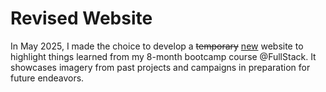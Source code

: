 # Revised Website

In May 2025, I made the choice to develop a <del>temporary</del> <ins>new</ins> website to highlight things learned from my 8-month bootcamp course @FullStack. It showcases imagery from past projects and campaigns in preparation for future endeavors.

